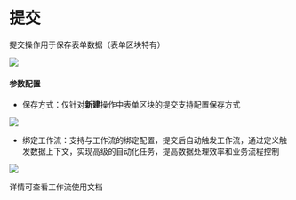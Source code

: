 # 提交

提交操作用于保存表单数据（表单区块特有）

![](https://static-docs.nocobase.com/a8dd8cb5a0110c35a1197eb5800a099f.png)

#### 参数配置

- 保存方式：仅针对<strong>新建</strong>操作中表单区块的提交支持配置保存方式

![](https://static-docs.nocobase.com/25fc9b88760248e7015673b29b9487f4.png)

- 绑定工作流：支持与工作流的绑定配置，提交后自动触发工作流，通过定义触发数据上下文，实现高级的自动化任务，提高数据处理效率和业务流程控制

![](https://static-docs.nocobase.com/a77bdff33353fb155b0c919db76e0474.png)

详情可查看工作流使用文档